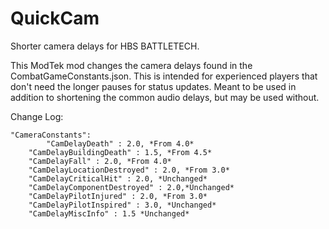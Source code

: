 # QuickCam
Shorter camera delays for HBS BATTLETECH.

This ModTek mod changes the camera delays found in the CombatGameConstants.json.  This is intended for experienced players that don't need the longer pauses for status updates.  Meant to be used in addition to shortening the common audio delays, but may be used without.

Change Log:

    "CameraConstants":
    		"CamDelayDeath" : 2.0, *From 4.0*
        "CamDelayBuildingDeath" : 1.5, *From 4.5*
        "CamDelayFall" : 2.0, *From 4.0*
        "CamDelayLocationDestroyed" : 2.0, *From 3.0*
        "CamDelayCriticalHit" : 2.0, *Unchanged*
        "CamDelayComponentDestroyed" : 2.0,*Unchanged*
        "CamDelayPilotInjured" : 2.0, *From 3.0*
        "CamDelayPilotInspired" : 3.0, *Unchanged*
        "CamDelayMiscInfo" : 1.5 *Unchanged*
